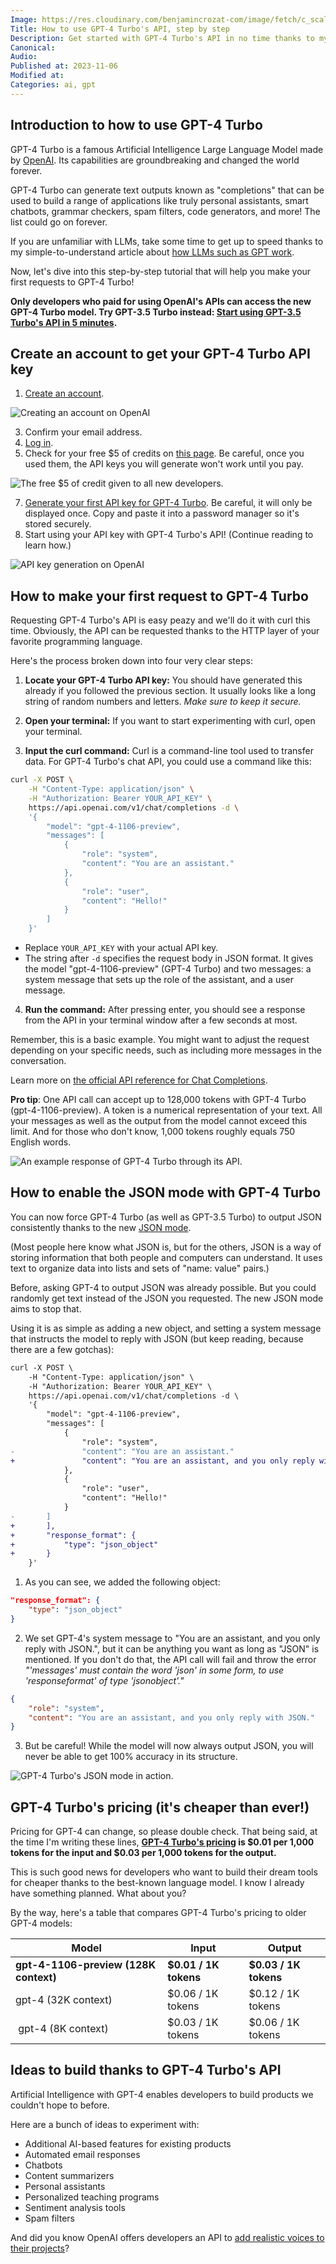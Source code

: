```yaml
---
Image: https://res.cloudinary.com/benjamincrozat-com/image/fetch/c_scale,f_webp,q_auto,w_1200/https://life-long-bunny.fra1.digitaloceanspaces.com/media-library/production/236/3uQ5UwlJq7FRqjcvekGdAqOi65gT17-metaZ3B0LTQtdHVyYm8ucG5n-.png
Title: How to use GPT-4 Turbo's API, step by step
Description: Get started with GPT-4 Turbo's API in no time thanks to my handy step-by-step guide.
Canonical: 
Audio:
Published at: 2023-11-06
Modified at: 
Categories: ai, gpt
---
```


## Introduction to how to use GPT-4 Turbo

GPT-4 Turbo is a famous Artificial Intelligence Large Language Model made by [OpenAI](https://openai.com). Its capabilities are groundbreaking and changed the world forever.

GPT-4 Turbo can generate text outputs known as "completions" that can be used to build a range of applications like truly personal assistants, smart chatbots, grammar checkers, spam filters, code generators, and more! The list could go on forever.

If you are unfamiliar with LLMs, take some time to get up to speed thanks to my simple-to-understand article about [how LLMs such as GPT work](/gpt-llm-ai-explanation).

Now, let's dive into this step-by-step tutorial that will help you make your first requests to GPT-4 Turbo!

**Only developers who paid for using OpenAI's APIs can access the new GPT-4 Turbo model. Try GPT-3.5 Turbo instead: [Start using GPT-3.5 Turbo's API in 5 minutes](/gpt-35-turbo).**

## Create an account to get your GPT-4 Turbo API key

1. [Create an account](https://chat.openai.com/auth/login).

![Creating an account on OpenAI](https://life-long-bunny.fra1.digitaloceanspaces.com/media-library/production/229/conversions/Dt2ElwOQoKtwjEhuw2eu1uGceEDJnF-metaQ2xlYW5TaG90IDIwMjMtMTEtMDYgYXQgMTkuNTQuMjZAMngucG5n--medium.jpg)

3. Confirm your email address.
4. [Log in](https://platform.openai.com/login?launch).
5. Check for your free $5 of credits on [this page](https://platform.openai.com/account/billing/overview). Be careful, once you used them, the API keys you will generate won't work until you pay.

![The free $5 of credit given to all new developers.](https://life-long-bunny.fra1.digitaloceanspaces.com/media-library/production/228/conversions/V2xA6LlqgeEAd87BpKshqkY19sV9rp-metaQ2xlYW5TaG90IDIwMjMtMTEtMDYgYXQgMTkuNTUuMDdAMngucG5n--medium.jpg)

7. [Generate your first API key for GPT-4 Turbo](https://platform.openai.com/api-keys). Be careful, it will only be displayed once. Copy and paste it into a password manager so it's stored securely.
8. Start using your API key with GPT-4 Turbo's API! (Continue reading to learn how.)

![API key generation on OpenAI](https://life-long-bunny.fra1.digitaloceanspaces.com/media-library/production/227/conversions/yZF7oBp7WI9jbq8gFcNWDWtmQDWWXb-metaQ2xlYW5TaG90IDIwMjMtMTEtMDYgYXQgMjAuMDIuMjhAMngucG5n--medium.jpg)

## How to make your first request to GPT-4 Turbo

Requesting GPT-4 Turbo's API is easy peazy and we'll do it with curl this time. Obviously, the API can be requested thanks to the HTTP layer of your favorite programming language.

Here's the process broken down into four very clear steps:

1. **Locate your GPT-4 Turbo API key:** You should have generated this already if you followed the previous section. It usually looks like a long string of random numbers and letters. *Make sure to keep it secure.*

2. **Open your terminal:** If you want to start experimenting with curl, open your terminal.

3. **Input the curl command:** Curl is a command-line tool used to transfer data. For GPT-4 Turbo's chat API, you could use a command like this:

```bash
curl -X POST \
	-H "Content-Type: application/json" \
	-H "Authorization: Bearer YOUR_API_KEY" \
	https://api.openai.com/v1/chat/completions -d \
	'{
		"model": "gpt-4-1106-preview",
		"messages": [
			{
				"role": "system",
				"content": "You are an assistant."
			},
			{
				"role": "user",
				"content": "Hello!"
			}
		]
	}'
```
  - Replace `YOUR_API_KEY` with your actual API key.
  - The string after `-d` specifies the request body in JSON format. It gives the model "gpt-4-1106-preview" (GPT-4 Turbo) and two messages: a system message that sets up the role of the assistant, and a user message.

4. **Run the command:** After pressing enter, you should see a response from the API in your terminal window after a few seconds at most.

Remember, this is a basic example. You might want to adjust the request depending on your specific needs, such as including more messages in the conversation.

Learn more on [the official API reference for Chat Completions](https://platform.openai.com/docs/api-reference/chat).

**Pro tip**: One API call can accept up to 128,000 tokens with GPT-4 Turbo (gpt-4-1106-preview). A token is a numerical representation of your text. All your messages as well as the output from the model cannot exceed this limit. And for those who don't know, 1,000 tokens roughly equals 750 English words.

![An example response of GPT-4 Turbo through its API.](https://life-long-bunny.fra1.digitaloceanspaces.com/media-library/production/232/conversions/0LKIoKIsnuo72KHWk8MgD3vmSXG3Ir-metaQ2xlYW5TaG90IDIwMjMtMTEtMDYgYXQgMjEuNDYuMTFAMngucG5n--medium.jpg)

## How to enable the JSON mode with GPT-4 Turbo

You can now force GPT-4 Turbo (as well as GPT-3.5 Turbo) to output JSON consistently thanks to the new [JSON mode](https://platform.openai.com/docs/guides/text-generation/json-mode).

(Most people here know what JSON is, but for the others, JSON is a way of storing information that both people and computers can understand. It uses text to organize data into lists and sets of "name: value" pairs.)

Before, asking GPT-4 to output JSON was already possible. But you could randomly get text instead of the JSON you requested. The new JSON mode aims to stop that.

Using it is as simple as adding a new object, and setting a system message that instructs the model to reply with JSON (but keep reading, because there are a few gotchas):

```diff
curl -X POST \
	-H "Content-Type: application/json" \
	-H "Authorization: Bearer YOUR_API_KEY" \
	https://api.openai.com/v1/chat/completions -d \
	'{
		"model": "gpt-4-1106-preview",
		"messages": [
			{
				"role": "system",
-				"content": "You are an assistant."
+				"content": "You are an assistant, and you only reply with JSON."
			},
			{
				"role": "user",
				"content": "Hello!"
			}
-		]
+		],
+		"response_format": {
+			"type": "json_object"
+		}
	}'
```

1. As you can see, we added the following object:

```json
"response_format": {
	"type": "json_object"
}
```

2. We set GPT-4's system message to "You are an assistant, and you only reply with JSON.", but it can be anything you want as long as "JSON" is mentioned. If you don't do that, the API call will fail and throw the error *"'messages' must contain the word 'json' in some form, to use 'responseformat' of type 'jsonobject'."*

```json
{
	"role": "system",
	"content": "You are an assistant, and you only reply with JSON."
}
```

3. But be careful! While the model will now always output JSON, you will never be able to get 100% accuracy in its structure.

![GPT-4 Turbo's JSON mode in action.](https://life-long-bunny.fra1.digitaloceanspaces.com/media-library/production/233/conversions/5880RDCZwZoP0fW6kFSXF8j866Rq43-metaQ2xlYW5TaG90IDIwMjMtMTEtMDYgYXQgMjEuNTAuNDhAMngucG5n--medium.jpg)

## GPT-4 Turbo's pricing (it's cheaper than ever!)

Pricing for GPT-4 can change, so please double check. That being said, at the time I'm writing these lines, **[GPT-4 Turbo's pricing](https://openai.com/pricing) is $0.01 per 1,000 tokens for the input and $0.03 per 1,000 tokens for the output.**

This is such good news for developers who want to build their dream tools for cheaper thanks to the best-known language model. I know I already have something planned. What about you?

By the way, here's a table that compares GPT-4 Turbo's pricing to older GPT-4 models:

|  Model | Input | Output |
|--------|-------|--------|
| **gpt-4-1106-preview (128K context)** | **$0.01 / 1K tokens** | **$0.03 / 1K tokens** |
| gpt-4 (32K context) | $0.06 / 1K tokens | $0.12 / 1K tokens |
| gpt-4 (8K context) | $0.03 / 1K tokens | $0.06 / 1K tokens |

## Ideas to build thanks to GPT-4 Turbo's API

Artificial Intelligence with GPT-4 enables developers to build products we couldn't hope to before.

Here are a bunch of ideas to experiment with:
- Additional AI-based features for existing products
- Automated email responses
- Chatbots
- Content summarizers
- Personal assistants
- Personalized teaching programs
- Sentiment analysis tools
- Spam filters

And did you know OpenAI offers developers an API to [add realistic voices to their projects](/openai-tts-api)?